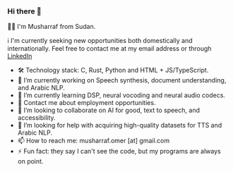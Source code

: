 ### Hi there 👋

🙋‍♂️ I'm Musharraf from Sudan.

ℹ️ I'm currently seeking new opportunities both domestically and internationally. Feel free to contact me at my email address or through [LinkedIn](https://sd.linkedin.com/in/musharraf-omer-260599144)

- 🛠️ Technology stack: C, Rust, Python and HTML + JS/TypeScript.
- 🔭 I’m currently working on Speech synthesis, document understanding, and Arabic NLP.
- 🌱 I’m currently learning DSP, neural vocoding and neural audio codecs.
- 💬 Contact me about employment opportunities.
- 👯 I’m looking to collaborate on AI for good, text to speech, and accessibility.
- 🤔 I’m looking for help with acquiring high-quality datasets for TTS and Arabic NLP.
- 📫 How to reach me: musharraf.omer [at] gmail.com
- ⚡ Fun fact: they say I can't see the code, but my programs are always on point.


